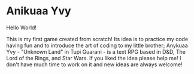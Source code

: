 # Anikuaa Yvy

Hello World!

This is my first game created from scratch!
Its idea is to practice my code having fun and to introduce the art of coding to my little brother;
Anykuaa Yvy - "Unknown Land" in Tupi Guarani - is a text RPG based in D&D, The Lord of the Rings, and Star Wars.
If you liked the idea please help me! I don't have much time to work on it and new ideas are always welcome!
